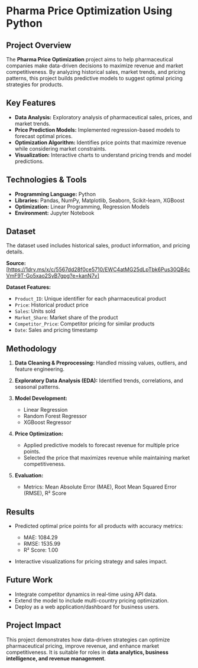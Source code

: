 # Pharma Price Optimization Using Python

## Project Overview

The **Pharma Price Optimization** project aims to help pharmaceutical companies make data-driven decisions to maximize revenue and market competitiveness. By analyzing historical sales, market trends, and pricing patterns, this project builds predictive models to suggest optimal pricing strategies for products.

## Key Features

* **Data Analysis:** Exploratory analysis of pharmaceutical sales, prices, and market trends.
* **Price Prediction Models:** Implemented regression-based models to forecast optimal prices.
* **Optimization Algorithm:** Identifies price points that maximize revenue while considering market constraints.
* **Visualization:** Interactive charts to understand pricing trends and model predictions.

## Technologies & Tools

* **Programming Language:** Python
* **Libraries:** Pandas, NumPy, Matplotlib, Seaborn, Scikit-learn, XGBoost
* **Optimization:** Linear Programming, Regression Models
* **Environment:** Jupyter Notebook

## Dataset

The dataset used includes historical sales, product information, and pricing details.

**Source:** \[https://1drv.ms/x/c/5567dd28f0ce5710/EWC4atMG25dLpTbk6Pus30QB4cVmF9T-Go5xao2SyB7gpg?e=kanN7v]

**Dataset Features:**

* `Product_ID`: Unique identifier for each pharmaceutical product
* `Price`: Historical product price
* `Sales`: Units sold
* `Market_Share`: Market share of the product
* `Competitor_Price`: Competitor pricing for similar products
* `Date`: Sales and pricing timestamp

## Methodology

1. **Data Cleaning & Preprocessing:** Handled missing values, outliers, and feature engineering.
2. **Exploratory Data Analysis (EDA):** Identified trends, correlations, and seasonal patterns.
3. **Model Development:**

   * Linear Regression
   * Random Forest Regressor
   * XGBoost Regressor
4. **Price Optimization:**

   * Applied predictive models to forecast revenue for multiple price points.
   * Selected the price that maximizes revenue while maintaining market competitiveness.
5. **Evaluation:**

   * Metrics: Mean Absolute Error (MAE), Root Mean Squared Error (RMSE), R² Score

## Results

* Predicted optimal price points for all products with accuracy metrics:

  * MAE: 1084.29
  * RMSE: 1535.99
  * R² Score: 1.00

* Interactive visualizations for pricing strategy and sales impact.

## Future Work

* Integrate competitor dynamics in real-time using API data.
* Extend the model to include multi-country pricing optimization.
* Deploy as a web application/dashboard for business users.

## Project Impact

This project demonstrates how data-driven strategies can optimize pharmaceutical pricing, improve revenue, and enhance market competitiveness. It is suitable for roles in **data analytics, business intelligence, and revenue management**.
